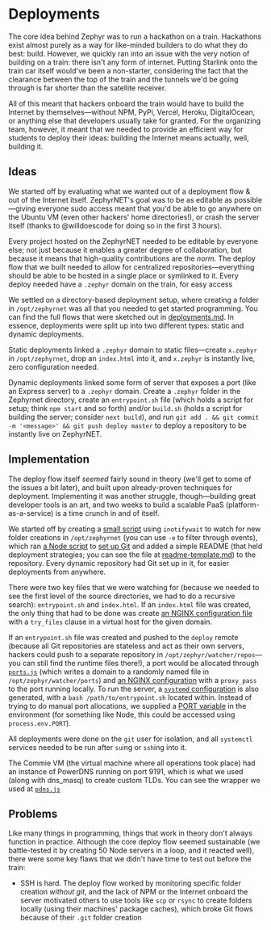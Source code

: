 # Deployments

The core idea behind Zephyr was to run a hackathon on a train. Hackathons exist almost purely as a way for like-minded builders to do what they do best: build. However, we quickly ran into an issue with the very notion of building on a train: there isn't any form of internet. Putting Starlink onto the train car itself would've been a non-starter, considering the fact that the clearance between the top of the train and the tunnels we'd be going through is far shorter than the satellite receiver.

All of this meant that hackers onboard the train would have to build the Internet by themselves—without NPM, PyPi, Vercel, Heroku, DigitalOcean, or anything else that developers usually take for granted. For the organizing team, however, it meant that we needed to provide an efficient way for students to deploy their ideas: building the Internet means actually, well, building it.


## Ideas

We started off by evaluating what we wanted out of a deployment flow & out of the Internet itself. ZephyrNET's goal was to be as editable as possible—giving everyone sudo access meant that you'd be able to go anywhere on the Ubuntu VM (even other hackers' home directories!), or crash the server itself (thanks to @willdoescode for doing so in the first 3 hours).

Every project hosted on the ZephyrNET needed to be editable by everyone else; not just because it enables a greater degree of collaboration, but because it means that high-quality contributions are the *norm*. The deploy flow that we built needed to allow for centralized repositories—everything should be able to be hosted in a single place or symlinked to it. Every deploy needed have a `.zephyr` domain on the train, for easy access

We settled on a directory-based deployment setup, where creating a folder in `/opt/zephyrnet` was all that you needed to get started programming. You can find the full flows that were sketched out in [deployments.md](deployments.md). In essence, deployments were split up into two different types: static and dynamic deployments.

Static deployments linked a `.zephyr` domain to static files—create `x.zephyr` in `/opt/zephyrnet`, drop an `index.html` into it, and `x.zephyr` is instantly live, zero configuration needed.

Dynamic deployments linked some form of server that exposes a port (like an Express server) to a `.zephyr` domain. Create a `.zephyr` folder in the Zephyrnet directory, create an `entrypoint.sh` file (which holds a script for setup; think `npm start` and so forth) and/or `build.sh` (holds a script for building the server; consider `next build`), and run `git add . && git commit -m '<message>' && git push deploy master` to deploy a repository to be instantly live on ZephyrNET.

## Implementation

The deploy flow itself *seemed* fairly sound in theory (we'll get to some of the issues a bit later), and built upon already-proven techniques for deployment. Implementing it was another struggle, though—building great developer tools is an art, and two weeks to build a scalable PaaS (platform-as-a-service) is a time crunch in and of itself.

We started off by creating a [small script](https://github.com/hackclub/zephyr-deploy-service/blob/master/create.bash) using `inotifywait` to watch for new folder creations in `/opt/zephyrnet` (you can use `-e` to filter through events), which ran [a Node script]() to [set up Git](https://github.com/hackclub/zephyr-deploy-service/blob/bcf8349308f7c3eb4f01d4e52e747a1408261152/deploy.js#L31) and added a simple README (that held deployment strategies; you can see the file at [readme-template.md](readme-template.md)) to the repository. Every dynamic repository had Git set up in it, for easier deployments from anywhere.

There were two key files that we were watching for (because we needed to see the first level of the source directories, we had to do a recursive search): `entrypoint.sh` and `index.html`. If an `index.html` file was created, the only thing that had to be done was create [an NGINX configuration file](nginx_config_static.conf) with a `try_files` clause in a virtual host for the given domain.

If an `entrypoint.sh` file was created and pushed to the `deploy` remote (because all Git repositories are stateless and act as their own servers, hackers could push to a separate repository in `/opt/zephyr/watcher/repos`—you can still find the runtime files there!), a port would be allocated through [`ports.js`](https://github.com/hackclub/zephyr-deploy-service/blob/master/ports.js) (which writes a domain to a randomly named file in `/opt/zephyr/watcher/ports`) and [an NGINX configuration](nginx_config_dynamic.conf) with a `proxy_pass` to the port running locally. To run the server, a [`systemd` configuration](systemctl_config.service) is also generated, with a `bash /path/to/entrypoint.sh` located within. Instead of trying to do manual port allocations, we supplied a [PORT variable](https://github.com/hackclub/zephyr-deploy-service/blob/bcf8349308f7c3eb4f01d4e52e747a1408261152/systemd-unit-template.service.hbs#L13) in the environment (for something like Node, this could be accessed using `process.env.PORT`).

All deployments were done on the `git` user for isolation, and all `systemctl` services needed to be run after `su`ing or `ssh`ing into it.

The Commie VM (the virtual machine where all operations took place) had an instance of PowerDNS running on port 9191, which is what we used (along with dns_masq) to create custom TLDs. You can see the wrapper we used at [`pdns.js`](https://github.com/hackclub/zephyr-deploy-service/blob/master/pdns.js)

## Problems

Like many things in programming, things that work in theory don't always function in practice. Although the core deploy flow seemed sustainable (we battle-tested it by creating 50 Node servers in a loop, and it reacted well), there were some key flaws that we didn't have time to test out before the train:

- SSH is hard. The deploy flow worked by monitoring specific folder creation *without git*, and the lack of NPM or the Internet onboard the server motivated others to use tools like `scp` or `rsync` to create folders locally (using their machines' package caches), which broke Git flows because of their `.git` folder creation